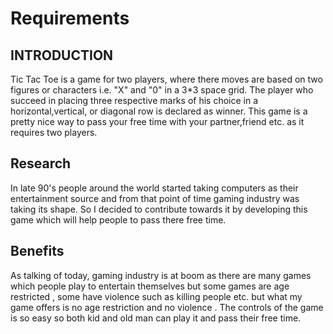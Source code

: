 # Requirements

## **INTRODUCTION**

Tic Tac Toe is a game for two players, where there moves are based on two figures or characters i.e. "X" and "0" in a 3*3 space grid. The player who succeed in placing three respective marks of his choice in a horizontal,vertical, or diagonal row is declared as winner. This game is a pretty nice way to pass your free time
with your partner,friend etc. as it requires two players.


## **Research**

In late 90's people around the world started taking computers as their entertainment source and from that point of time gaming industry was taking its shape. So I decided to contribute towards it by developing this game which will help people to pass there free time.

## **Benefits**

As talking of today, gaming industry is at boom as there are many games which people play to entertain themselves but some games are age restricted , some have violence such as killing people etc. but what my game offers is no age restriction and no violence . The controls of the game is so easy so both kid and old man can play it and pass their free time.



